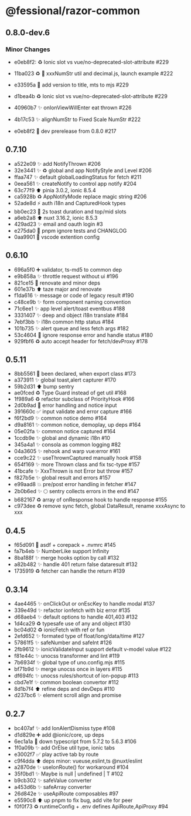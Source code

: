 # @fessional/razor-common

## 0.8.0-dev.6

### Minor Changes

- e0eb8f2: ♻️ Ionic slot vs vue/no-deprecated-slot-attribute #229

- 11ba023 ♻️ 🚀 xxxNumStr util and decimal.js, launch example #222
- e33595a 💚 add version to title, mts to mjs #229
- d1bea4b ♻️ Ionic slot vs vue/no-deprecated-slot-attribute #229
- 40960b7 ✨ onIonViewWillEnter eat thrown #226
- 4b17c53 ✨ alignNumStr to Fixed Scale NumStr #222
- e0eb8f2 💚 dev prerelease from 0.8.0 #217

## 0.7.10

- a522e09 ✨ add NotifyThrown #206
- 32e3441 ✨ ♻️ global and app NotifyStyle and Level #206
- ffaa747 ✨ default globalLoadingStatus for fetch #211
- 0eea561 ✨ createNotify to control app notify #204
- 63c77f9 ⬆️ pinia 3.0.2, ionic 8.5.4
- ca5928b ♻️ AppNotifyMode replace magic string #206
- 52ade8d ⚡️ auth i18n and CapturedHook types
- bb0ec23 🚸 2s toast duration and top/mid slots
- a6eb2a8 ⬆️ nuxt 3.16.2, ionic 8.5.3
- 429ad23 ✨ email and oauth login #3
- e275da0 🙈 pnpm ignore tests and CHANGLOG
- 0aa9901 🚸 vscode extention config

## 0.6.10

- 696a5f0 ➕ validator, ts-md5 to common dep
- e9b858a ✨ throttle request without ui #196
- 821ce15 👷 renovate and minor deps
- 601e37b ⬆️ taze major and renovate
- f1da616 ✨ message or code of legacy result #190
- c48ce9b ✨ form component naming convention
- 71c6ee1 ✨ app level alert/toast eventbus #188
- 3331407 ✨ deep and object i18n translate #184
- 7ebf3bb ✨ i18n common http status #184
- 101b735 ✨ alert queue and less fetch args #182
- 53c4604 🎨 ignore response error and handle status #180
- 929fbf6 ♻️ auto accept header for fetch/devProxy #178

## 0.5.11

- 8bb5561 🐛 been declared, when export class #173
- a373911 ✨ global toast,alert capturer #170
- 59b2d31 ⬆️ bump sentry
- ae0fced ♻️ Type Guard instead of get util #168
- 1f989a6 ♻️ refactor subclass of PriorityHook #166
- 2d0b9ad 🔖 error handling and notice input
- 391660c ✅ input validate and error capture #166
- f6f2bd9 ✨ common notice demo #164
- d9a8161 ✨ common notice, demoplay, up deps #164
- 05e02fa ✨ common notice captured #164
- 1ccdb9e ✨ global and dynamic i18n #10
- 345a4a1 ✨ consola as common logging #82
- 04a3605 ✨ rehook and warp vue:error #161
- cce9c22 ✨ useThrownCaptured manually hook #158
- 654f169 ✨ more Thrown class and fix tsc-type #157
- 41bcafe ✨ XxxThrown is not Error but throw #157
- f827b5e ✨ global result and errors #157
- e99aad8 💥 pre/post error handling in fetcher #147
- 2b0b6ed ✨ 🌕 sentry collects errors in the end #147
- b682167 ♻️ array of onResponse hook to handle response #155
- c973dee ♻️ remove sync fetch, global DataResult, rename xxxAsync to xxx

## 0.4.5

- f65d091 💚 asdf + corepack + .nvmrc #145
- fa7b4eb ✨ NumberLike support Infinity
- 8ba188f ✨ merge hooks option by call #132
- a82b482 ✨ handle 401 return false dataresult #132
- 1735919 ♻️ fetcher can handle the return #139

## 0.3.14

- 4ae4465 ✨ onClickOut or onEscKey to handle modal #137
- 339e49d ✨ refactor ionfetch with biz error #135
- d68aeb4 ✨ default options to handle 401,403 #132
- 1d4ca29 ♻️ typesafe use of any and object #130
- bc04d02 ♻️ ionicFetch with ref or fun
- 2efd652 ✨ formated type of float/long/data/time #127
- 57861f5 ✨ safeNumber and safeInt #126
- 2fb9612 ✨ ionicValidateInput support default v-model value #122
- f81e44c ✨ unocss transformer and lint #119
- 7b6934f ✨ global type of uno.config.mjs #115
- bf71b9d ✨ merge unocss once in layers #115
- df694fc ✨ unocss rules/shortcut of ion-popup #113
- cbd7e1f ✨ common boolean convertor #112
- 8d1b7f4 ⬆️ refine deps and devDeps #110
- d237bc6 ✨ element scroll align and promise

## 0.2.7

- bc407af ✨ add IonAlertDismiss type #108
- d1d829e ➕ add @ionic/core, up deps
- 6ec1a1a 🐛 down typescript from 5.7.2 to 5.6.3 #106
- 1f0a09b ✨ add OrElse util type, ionic tabs
- e3002f7 ✅ play active tab by route
- c9f4dda ⬆️ deps minor: vueuse,eslint,ts @nuxt/eslint
- a2870de ✨ useIonRoute() for workaround #104
- 35f0bd1 ✨ Maybe<T> is null | undefined | T #102
- b9cb302 ✨ safeValue converter
- a453d6b ✨ safeArray converter
- 26d842e ✨ useApiRoute composables #97
- e5590c8 ⬆️ up pnpm to fix bug, add vite for peer
- f0f0f73 ♻️ runtimeConfig + .env defines ApiRoute,ApiProxy #94
